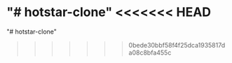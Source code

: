 "# hotstar-clone" 
<<<<<<< HEAD
=======
"# hotstar-clone" 
>>>>>>> 0bede30bbf58f4f25dca1935817da08c8bfa455c
